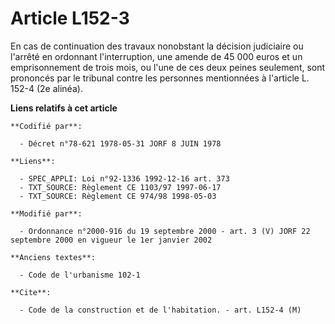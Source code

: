 # Article L152-3

En cas de continuation des travaux nonobstant la décision judiciaire ou l'arrêté en ordonnant l'interruption, une amende de
45 000 euros et un emprisonnement de trois mois, ou l'une de ces deux peines seulement, sont prononcés par le tribunal contre
les personnes mentionnées à l'article L. 152-4 (2e alinéa).

**Liens relatifs à cet article**

	**Codifié par**:

	  - Décret n°78-621 1978-05-31 JORF 8 JUIN 1978

	**Liens**:

	  - SPEC_APPLI: Loi n°92-1336 1992-12-16 art. 373
	  - TXT_SOURCE: Règlement CE 1103/97 1997-06-17
	  - TXT_SOURCE: Règlement CE 974/98 1998-05-03

	**Modifié par**:

	  - Ordonnance n°2000-916 du 19 septembre 2000 - art. 3 (V) JORF 22 septembre 2000 en vigueur le 1er janvier 2002

	**Anciens textes**:

	  - Code de l'urbanisme 102-1

	**Cite**:

	  - Code de la construction et de l'habitation. - art. L152-4 (M)
